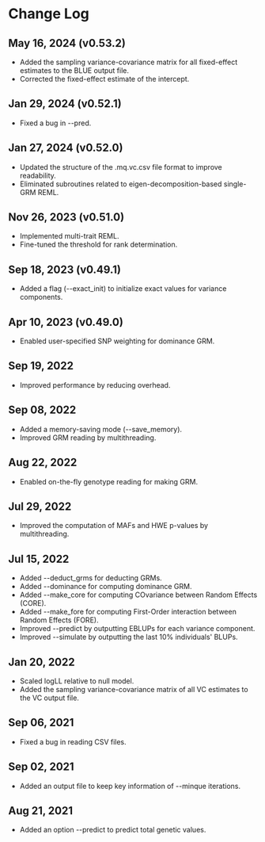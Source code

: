 # Change Log

## May 16, 2024 (v0.53.2)
- Added the sampling variance-covariance matrix for all fixed-effect estimates to the BLUE output file.
- Corrected the fixed-effect estimate of the intercept.

## Jan 29, 2024 (v0.52.1)
- Fixed a bug in --pred. 

## Jan 27, 2024 (v0.52.0)
- Updated the structure of the .mq.vc.csv file format to improve readability.
- Eliminated subroutines related to eigen-decomposition-based single-GRM REML.

## Nov 26, 2023 (v0.51.0)
- Implemented multi-trait REML.
- Fine-tuned the threshold for rank determination.

## Sep 18, 2023 (v0.49.1)
- Added a flag (--exact_init) to initialize exact values for variance components.

## Apr 10, 2023 (v0.49.0)
- Enabled user-specified SNP weighting for dominance GRM.

## Sep 19, 2022
- Improved performance by reducing overhead.

## Sep 08, 2022
- Added a memory-saving mode (--save_memory).
- Improved GRM reading by multithreading.

## Aug 22, 2022
- Enabled on-the-fly genotype reading for making GRM.

## Jul 29, 2022
- Improved the computation of MAFs and HWE p-values by multithreading.

## Jul 15, 2022
- Added --deduct_grms for deducting GRMs.
- Added --dominance for computing dominance GRM.
- Added --make_core for computing COvariance between Random Effects (CORE).
- Added --make_fore for computing First-Order interaction between Random Effects (FORE).
- Improved --predict by outputting EBLUPs for each variance component.
- Improved --simulate by outputting the last 10% individuals' BLUPs.

## Jan 20, 2022
- Scaled logLL relative to null model.
- Added the sampling variance-covariance matrix of all VC estimates to the VC output file.

## Sep 06, 2021
- Fixed a bug in reading CSV files.

## Sep 02, 2021
- Added an output file to keep key information of --minque iterations.

## Aug 21, 2021
- Added an option --predict to predict total genetic values.
